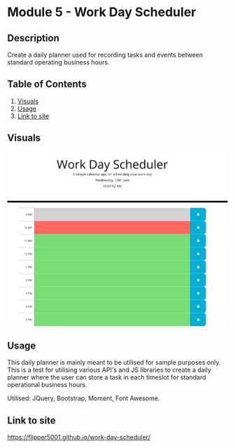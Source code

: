 # Module 5 - Work Day Scheduler
## Description
Create a daily planner used for recording tasks and events between standard operating business hours.

## Table of Contents
1. [Visuals](#visuals) 
2. [Usage](#usage)
3. [Link to site](#link-to-site)

## Visuals
![alt text](./assets/images/screenshot.PNG)

## Usage
This daily planner is mainly meant to be utilised for sample purposes only. This is a test for utilising various API's and JS libraries to create a daily planner where the user can store a task in each timeslot for standard operational business hours. 

Utilised: JQuery, Bootstrap, Moment, Font Awesome.

## Link to site
https://flipper5001.github.io/work-day-scheduler/

